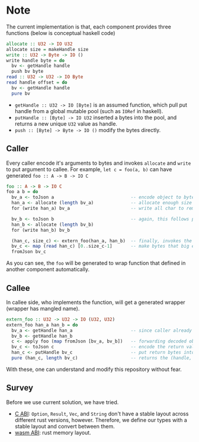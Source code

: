 # Note

The current implementation is that, each component provides three functions (below is conceptual haskell code)

```haskell
allocate :: U32 -> IO U32
allocate size = makeHandle size
write :: U32 -> Byte -> IO ()
write handle byte = do
  bv <- getHandle handle
  push bv byte
read :: U32 -> U32 -> IO Byte
read handle offset = do
  bv <- getHandle handle
  pure bv
```

- `getHandle :: U32 -> IO [Byte]` is an assumed function, which pull put handle from a global mutable pool (such as `IORef` in haskell).
- `putHandle :: [Byte] -> IO U32` inserted a bytes into the pool, and returns a new unique `U32` value as handle.
- `push :: [Byte] -> Byte -> IO ()` modify the bytes directly.

## Caller

Every caller encode it's arguments to bytes and invokes `allocate` and `write` to put argument to callee. For example, `let c = foo(a, b)` can have generated `foo :: A -> B -> IO C`

```haskell
foo :: A -> B -> IO C
foo a b = do
  bv_a <- toJson a                             -- encode object to bytes first
  han_a <- allocate (length bv_a)              -- allocate enough size bytes in the other component, and get a handle
  for (write han_a) bv_a                       -- write all char to remote via handle

  bv_b <- toJson b                             -- again, this follows previous argument
  han_b <- allocate (length bv_b)
  for (write han_b) bv_b

  (han_c, size_c) <- extern_foo(han_a, han_b)  -- finally, invokes the mangled function (or wrapper), get handle of return value
  bv_c <- map (read han_c) [0..size_c-1]       -- make bytes that big enough, and read data back via handle of return value
  fromJson bv_c
```

As you can see, the `foo` will be generated to wrap function that defined in another component automatically.

## Callee

In callee side, who implements the function, will get a generated wrapper (wrapper has mangled name).

```haskell
extern_foo :: U32 -> U32 -> IO (U32, U32)
extern_foo han_a han_b = do
  bv_a <- getHandle han_a                      -- since caller already allocate & write bytes into handle pool, we can expect there has data
  bv_b <- getHandle han_b
  c <- apply foo (map fromJson [bv_a, bv_b])   -- forwarding decoded object to implementation, notice that, `foo` must be implemented in this component
  bv_c <- toJson c                             -- encode the return value as return bytes
  han_c <- putHandle bv_c                      -- put return bytes into pool, so that it can be represented by a handle
  pure (han_c, length bv_c)                    -- returns the (handle, bytes-length) pair
```

With these, one can understand and modify this repository without fear.

## Survey

Before we use current solution, we have tried.

- [C ABI](./c_abi.md): `Option`, `Result`, `Vec`, and `String` don't have a stable layout across different rust versions, however. Therefore, we define our types with a stable layout and convert between them.
- [wasm ABI](./wasm_abi.md): rust memory layout.
